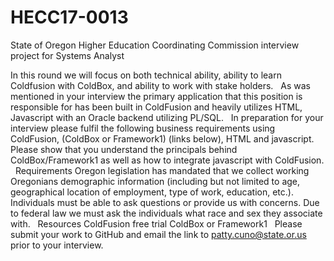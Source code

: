 # HECC17-0013
State of Oregon Higher Education Coordinating Commission interview project for Systems Analyst

In this round we will focus on both technical ability, ability to learn Coldfusion with ColdBox, and ability to work with stake holders.
 
As was mentioned in your interview the primary application that this position is responsible for has been built in ColdFusion and heavily utilizes HTML, Javascript with an Oracle backend utilizing PL/SQL. 
 
In preparation for your interview please fulfil the following business requirements using ColdFusion, (ColdBox or Framework1) (links below), HTML and javascript.  Please show that you understand the principals behind ColdBox/Framework1 as well as how to integrate javascript with ColdFusion.
 
Requirements
Oregon legislation has mandated that we collect working Oregonians demographic information (including but not limited to age, geographical location of employment, type of work, education, etc.).
Individuals must be able to ask questions or provide us with concerns. 
Due to federal law we must ask the individuals what race and sex they associate with.
 
Resources
ColdFusion free trial
ColdBox or Framework1
 
Please submit your work to GitHub and email the link to patty.cuno@state.or.us prior to your interview.
 
